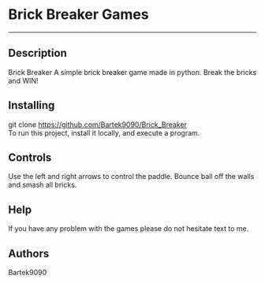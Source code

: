 # Brick Breaker Games
-------------------------

## Description
Brick Breaker
A simple brick breaker game made in python. 
Break the bricks and WIN!

## Installing
git clone https://github.com/Bartek9090/Brick_Breaker  <br/>
To run this project, install it locally, and execute a program.

##  Controls
Use the left and right arrows to control the paddle.
Bounce ball off the walls and smash all bricks. 

## Help
If you have any problem with the games please do not hesitate text to me.

## Authors
Bartek9090
